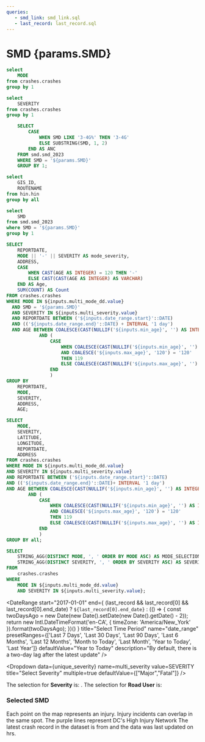 ```yaml
---
queries:
   - smd_link: smd_link.sql
   - last_record: last_record.sql
---
```


# SMD {params.SMD}

```sql unique_mode
select 
    MODE
from crashes.crashes
group by 1
```

```sql unique_severity
select 
    SEVERITY
from crashes.crashes
group by 1
```

```sql unique_anc
    SELECT 
        CASE 
            WHEN SMD LIKE '3-4G%' THEN '3-4G'
            ELSE SUBSTRING(SMD, 1, 2)
        END AS ANC
    FROM smd.smd_2023
    WHERE SMD = '${params.SMD}'
    GROUP BY 1;
```

```sql unique_hin
select 
    GIS_ID,
    ROUTENAME
from hin.hin
group by all
```

```sql unique_smd
select 
    SMD
from smd.smd_2023
where SMD = '${params.SMD}'
group by 1
```

```sql table_query
SELECT
    REPORTDATE,
    MODE || '-' || SEVERITY AS mode_severity,
    ADDRESS,
    CASE
        WHEN CAST(AGE AS INTEGER) = 120 THEN '-'
        ELSE CAST(CAST(AGE AS INTEGER) AS VARCHAR)
    END AS Age,
    SUM(COUNT) AS Count
FROM crashes.crashes
WHERE MODE IN ${inputs.multi_mode_dd.value}
  AND SMD = '${params.SMD}'
  AND SEVERITY IN ${inputs.multi_severity.value}
  AND REPORTDATE BETWEEN ('${inputs.date_range.start}'::DATE)
  AND (('${inputs.date_range.end}'::DATE) + INTERVAL '1 day')
  AND AGE BETWEEN COALESCE(CAST(NULLIF('${inputs.min_age}', '') AS INTEGER), 0)
            AND (
                CASE 
                    WHEN COALESCE(CAST(NULLIF('${inputs.min_age}', '') AS INTEGER), 0) <> 0 
                    AND COALESCE('${inputs.max_age}', '120') = '120'
                    THEN 119
                    ELSE COALESCE(CAST(NULLIF('${inputs.max_age}', '') AS INTEGER), 119)
                END
                )
GROUP BY
    REPORTDATE,
    MODE,
    SEVERITY,
    ADDRESS,
    AGE;
```

```sql incidents
SELECT 
    MODE,
    SEVERITY,
    LATITUDE,
    LONGITUDE,
    REPORTDATE,
    ADDRESS
FROM crashes.crashes
WHERE MODE IN ${inputs.multi_mode_dd.value}
AND SEVERITY IN ${inputs.multi_severity.value}
AND REPORTDATE BETWEEN ('${inputs.date_range.start}'::DATE)
AND (('${inputs.date_range.end}'::DATE)+ INTERVAL '1 day')
AND AGE BETWEEN COALESCE(CAST(NULLIF('${inputs.min_age}', '') AS INTEGER), 0)
        AND (
            CASE 
                WHEN COALESCE(CAST(NULLIF('${inputs.min_age}', '') AS INTEGER), 0) <> 0 
                AND COALESCE('${inputs.max_age}', '120') = '120'
                THEN 119
                ELSE COALESCE(CAST(NULLIF('${inputs.max_age}', '') AS INTEGER), 119)
            END
            )
GROUP BY all;
```

```sql mode_severity_selection
SELECT
    STRING_AGG(DISTINCT MODE, ', ' ORDER BY MODE ASC) AS MODE_SELECTION,
    STRING_AGG(DISTINCT SEVERITY, ', ' ORDER BY SEVERITY ASC) AS SEVERITY_SELECTION
FROM
    crashes.crashes
WHERE
    MODE IN ${inputs.multi_mode_dd.value}
    AND SEVERITY IN ${inputs.multi_severity.value};
```

<DateRange
  start="2017-01-01"
  end={
    (last_record && last_record[0] && last_record[0].end_date)
      ? `${last_record[0].end_date}`
      : (() => {
          const twoDaysAgo = new Date(new Date().setDate(new Date().getDate() - 2));
          return new Intl.DateTimeFormat('en-CA', {
            timeZone: 'America/New_York'
          }).format(twoDaysAgo);
        })()
  }
  title="Select Time Period"
  name="date_range"
  presetRanges={['Last 7 Days', 'Last 30 Days', 'Last 90 Days', 'Last 6 Months', 'Last 12 Months', 'Month to Today', 'Last Month', 'Year to Today', 'Last Year']}
  defaultValue="Year to Today"
  description="By default, there is a two-day lag after the latest update"
/>

<Dropdown
    data={unique_severity} 
    name=multi_severity
    value=SEVERITY
    title="Select Severity"
    multiple=true
    defaultValue={["Major","Fatal"]}
/>

<Dropdown
    data={unique_mode} 
    name=multi_mode_dd
    value=MODE
    title="Select Road User"
    multiple=true
    selectAllByDefault=true
    description="*Only fatal"
/>

<TextInput
    name="min_age" 
    title="Enter Min Age"
    defaultValue="0"
/>

<TextInput
    name="max_age"
    title="Enter Max Age"
    defaultValue="120"
    description='Age 120 serves as a placeholder for missing age values in the records. However, missing values will be automatically excluded from the query if the default 0-120 range is changed by the user. To get a count of missing age values, go to the "Age Distribution" page.'
/>

<Alert status="info">
The selection for <b>Severity</b> is: <b><Value data={mode_severity_selection} column="SEVERITY_SELECTION"/></b>. The selection for <b>Road User</b> is: <b><Value data={mode_severity_selection} column="MODE_SELECTION"/></b> <Info description="*Fatal only." color="primary" />
</Alert>

### Selected SMD

<Grid cols=2>
    <Group>
        <Note>
        Each point on the map represents an injury. Injury incidents can overlap in the same spot.
        </Note>
        <BaseMap
          height=500
          startingZoom=15
        >
          <Points data={incidents} lat=LATITUDE long=LONGITUDE value=SEVERITY pointName=MODE opacity=1 colorPalette={['#ffdf00','#ff9412','#ff5a53']} ignoreZoom=true
            tooltip={[
                {id:'MODE', showColumnName:false, fmt:'id', valueClass:'text-l font-semibold'},
                {id:'REPORTDATE', showColumnName:false, fmt:'mm/dd/yy hh:mm'},
                {id:'ADDRESS', showColumnName:false, fmt:'id'}
            ]}/>
          <Areas data={unique_hin} geoJsonUrl='/High_Injury_Network.geojson' geoId=GIS_ID areaCol=GIS_ID borderColor=#9d00ff color=#1C00ff00/ borderWidth=1.5 ignoreZoom=true
          tooltip={[
                {id: 'ROUTENAME'}
            ]}
          />
          <Areas data={unique_smd} geoJsonUrl='/smd_2023.geojson' geoId=SMD areaCol=SMD min=0 borderColor=#000000 color=#1C00ff00 borderWidth=1.75/>
        </BaseMap>
        <Note>
        The purple lines represent DC's High Injury Network
        </Note>
    </Group>    
    <Group>
        <DataTable data={table_query} sort="REPORTDATE desc" totalRow=true rows=5 subtitle='Injury Table' rowShading=true wrapTitles=true>
          <Column id=REPORTDATE title='Date' wrap=true fmt='mm/dd/yy hh:mm' totalAgg="Total"/>
          <Column id=mode_severity title='Road User - Severity' totalAgg="-" wrap=true/>
          <Column id=Age totalAgg="-"/>
          <Column id=ADDRESS title='Approx Address' wrap=true totalAgg="-"/>
          <Column id=Count totalAgg=sum/>
        </DataTable>
    </Group>
</Grid>

<Note>
    The latest crash record in the dataset is from <Value data={last_record} column="latest_record"/> and the data was last updated on <Value data={last_record} column="latest_update"/> hrs.
</Note>